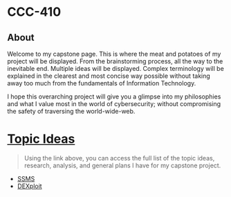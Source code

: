 # CCC-410
## About
  Welcome to my capstone page. This is where the meat and potatoes of my project will be displayed. From the brainstorming process, all the way to the inevitable end. Multiple ideas will be displayed. Complex terminology will be explained in the clearest and most concise way possible without taking away too much from the fundamentals of Information Technology. 
  
  I hope this overarching project will give you a glimpse into my philosophies and what I value most in the world of cybersecurity; without compromising the safety of traversing the world-wide-web.

# [Topic Ideas](https://github.com/MicahKezar/CCC-410/blob/main/410-topics.md) 
> Using the link above, you can access the full list of the topic ideas, research, analysis, and general plans I have for my capstone project.

* [SSMS](https://github.com/MicahKezar/CCC-410/blob/main/SSMS/SSMS.md)
* [DEXploit](https://github.com/MicahKezar/CCC-410/blob/main/DEXploit/DEXploit.md)
